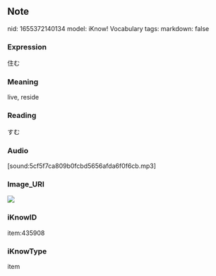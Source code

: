 ## Note
nid: 1655372140134
model: iKnow! Vocabulary
tags: 
markdown: false

### Expression
住む

### Meaning
live, reside

### Reading
すむ

### Audio
[sound:5cf5f7ca809b0fcbd5656afda6f0f6cb.mp3]

### Image_URI
<img src="2615f9f63f4163236cb1272af784bcbe.jpg">

### iKnowID
item:435908

### iKnowType
item

